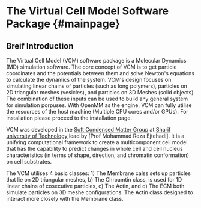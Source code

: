 The Virtual Cell Model Software Package           {#mainpage}
============
Breif Introduction
--------------------

The Virtual Cell Model (VCM) software package is a Molecular Dynamics (MD) simulation software. The core concept of VCM is to get particle coordinates and the potentials between them and solve Newton's equations to calculate the dynamics of the system. VCM's design focuses on simulating linear chains of particles (such as long polymers), particles on 2D triangular meshes (vesicles), and particles on 3D Meshes (solid objects). The combination of these inputs can be used to build any general system for simulation porpuses. With OpenMM as the engine, VCM can fully utilise the resources of the host machine (Multiple CPU cores and/or GPUs). For installation please  proceed to the installation page.

VCM was developed in the [Soft Condensed Matter Group] at [Sharif university of Technology] lead by [Prof Mohammad Reza Ejtehadi]. It is a unifying computational framework to create a multicomponent cell model that has the capability to predict changes in whole cell and cell nucleus characteristics (in terms of shape, direction, and chromatin conformation) on cell substrates.


The VCM utilises 4 basic classes: 1) The Membrane calss sets up particles that lie on 2D triangular meshes, b) The Chroamtin class, is used for 1D linear chains of cosecutive particles, c) The Actin, and d) The ECM both simulate particles on 3D meshe configurations. The Actin class designed to interact more closely with the Membrane class.






[Soft Condensed Matter Group]: http://softmatter.physics.sharif.edu "Soft Condensed Matter Group"
[Sharif university of Technology]: http://www.en.sharif.edu "Sharif English homepage"
[Prof. Mohammad Reza Ejtehadi]: http://sharif.edu/~ejtehadi/ "Prof Ejtehadi's homepage"
[GMSH]: http://gmsh.info "Gmsh homepage"

[^1]: The current version is compatible with the gmsh version II file style. The option is also available in gmsh versions 2 and above.
